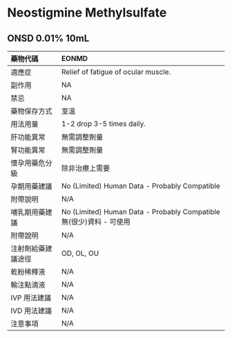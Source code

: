 # Neostigmine Methylsulfate

## ONSD 0.01% 10mL

| 藥物代碼 | EONMD |
| :--- | :--- |
| 適應症 | Relief of fatigue of ocular muscle. |
| 副作用 | NA |
| 禁忌 | NA |
| 藥物保存方式 | 室溫 |
| 用法用量 | 1-2 drop 3-5 times daily. |
| 肝功能異常 | 無需調整劑量 |
| 腎功能異常 | 無需調整劑量 |
| 懷孕用藥危分級 | 除非治療上需要 |
| 孕期用藥建議 | No \(Limited\) Human Data - Probably Compatible |
| 附帶說明 | N/A |
| 哺乳期用藥建議 | No \(Limited\) Human Data - Probably Compatible 無\(很少\)資料 - 可使用 |
| 附帶說明 | N/A |
| 注射劑給藥建議途徑 | OD, OL, OU |
| 乾粉稀釋液 | N/A |
| 輸注點滴液 | N/A |
| IVP 用法建議 | N/A |
| IVD 用法建議 | N/A |
| 注意事項 | N/A |


